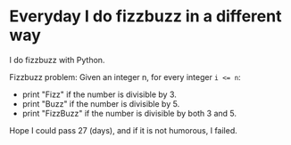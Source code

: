 # Everyday I do fizzbuzz in a different way

I do fizzbuzz with Python.

Fizzbuzz problem: Given an integer n, for every integer `i <= n`:
- print "Fizz" if the number is divisible by 3.
- print "Buzz" if the number is divisible by 5.
- print "FizzBuzz" if the number is divisible by both 3 and 5.

Hope I could pass 27 (days), and if it is not humorous, I failed.